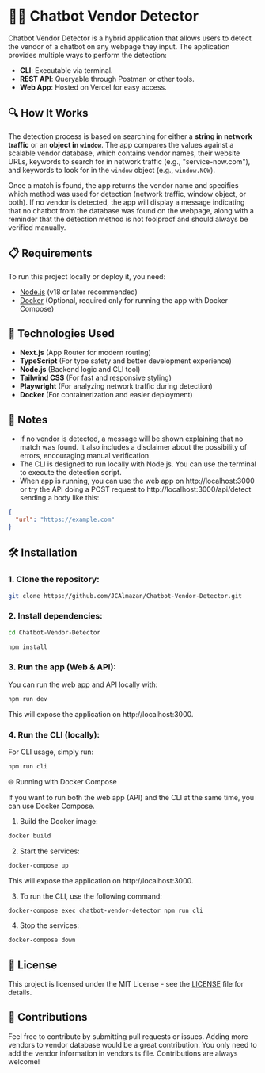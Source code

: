 # 🕵️‍♂️ Chatbot Vendor Detector

Chatbot Vendor Detector is a hybrid application that allows users to detect the vendor of a chatbot on any webpage they input. The application provides multiple ways to perform the detection:

- **CLI**: Executable via terminal.
- **REST API**: Queryable through Postman or other tools.
- **Web App**: Hosted on Vercel for easy access.

## 🔍 How It Works

The detection process is based on searching for either a **string in network traffic** or an **object in `window`**. The app compares the values against a scalable vendor database, which contains vendor names, their website URLs, keywords to search for in network traffic (e.g., "service-now.com"), and keywords to look for in the `window` object (e.g., `window.NOW`).

Once a match is found, the app returns the vendor name and specifies which method was used for detection (network traffic, window object, or both). If no vendor is detected, the app will display a message indicating that no chatbot from the database was found on the webpage, along with a reminder that the detection method is not foolproof and should always be verified manually.

## 📋 Requirements

To run this project locally or deploy it, you need:

- [Node.js](https://nodejs.org/es) (v18 or later recommended)
- [Docker](https://www.docker.com/) (Optional, required only for running the app with Docker Compose)

## 🚀 Technologies Used

- **Next.js** (App Router for modern routing)
- **TypeScript** (For type safety and better development experience)
- **Node.js** (Backend logic and CLI tool)
- **Tailwind CSS** (For fast and responsive styling)
- **Playwright** (For analyzing network traffic during detection)
- **Docker** (For containerization and easier deployment)

## 📌 Notes

- If no vendor is detected, a message will be shown explaining that no match was found. It also includes a disclaimer about the possibility of errors, encouraging manual verification.
- The CLI is designed to run locally with Node.js. You can use the terminal to execute the detection script.
- When app is running, you can use the web app on http://localhost:3000 or try the API doing a POST request to http://localhost:3000/api/detect sending a body like this:

```json
{
  "url": "https://example.com"
}
```

## 🛠 Installation

### 1. Clone the repository:

```bash
git clone https://github.com/JCAlmazan/Chatbot-Vendor-Detector.git
```

### 2. Install dependencies:

```bash
cd Chatbot-Vendor-Detector
```

```bash
npm install
```

### 3. Run the app (Web & API):

You can run the web app and API locally with:

```bash
npm run dev
```

This will expose the application on http://localhost:3000.

### 4. Run the CLI (locally):

For CLI usage, simply run:

```bash
npm run cli
```

🌐 Running with Docker Compose

If you want to run both the web app (API) and the CLI at the same time, you can use Docker Compose.

1. Build the Docker image:

```bash
docker build
```

2. Start the services:

```bash
docker-compose up
```

This will expose the application on http://localhost:3000.

3. To run the CLI, use the following command:

```bash
docker-compose exec chatbot-vendor-detector npm run cli
```

4. Stop the services:

```bash
docker-compose down
```

## 📄 License

This project is licensed under the MIT License - see the [LICENSE](./LICENSE) file for details.

## 🤝 Contributions

Feel free to contribute by submitting pull requests or issues.
Adding more vendors to vendor database would be a great contribution.
You only need to add the vendor information in vendors.ts file.
Contributions are always welcome!
